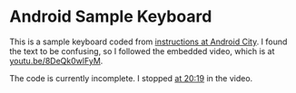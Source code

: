 # Android Sample Keyboard

This is a sample keyboard coded from [instructions at Android City](https://www.androidauthority.com/lets-build-custom-keyboard-android-832362). I found the text to be confusing, so I followed the embedded video, which is at [youtu.be/8DeQk0wlFyM](https://youtu.be/8DeQk0wlFyM).

The code is currently incomplete. I stopped [at 20:19](https://youtu.be/8DeQk0wlFyM?start=1219) in the video.
